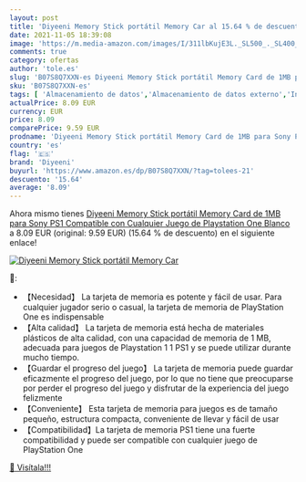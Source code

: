 ```yaml
---
layout: post
title: 'Diyeeni Memory Stick portátil Memory Car al 15.64 % de descuento'
date: 2021-11-05 18:39:08
image: 'https://m.media-amazon.com/images/I/311lbKujE3L._SL500_._SL400_.jpg'
comments: true
category: ofertas
author: 'tole.es'
slug: 'B07S8Q7XXN-es Diyeeni Memory Stick portátil Memory Card de 1MB para Sony...'
sku: 'B07S8Q7XXN-es'
tags: [ 'Almacenamiento de datos','Almacenamiento de datos externo','Informática','Tarjetas Memory Stick','Tarjetas de memoria','diyeeni','playstation', ]
actualPrice: 8.09 EUR
currency: EUR
price: 8.09
comparePrice: 9.59 EUR
prodname: 'Diyeeni Memory Stick portátil Memory Card de 1MB para Sony PS1 Compatible con Cualquier Juego de Playstation One Blanco'
country: 'es'
flag: '🇪🇸'
brand: 'Diyeeni'
buyurl: 'https://www.amazon.es/dp/B07S8Q7XXN/?tag=tolees-21'
descuento: '15.64'
average: '8.09'
---
```


Ahora mismo tienes [Diyeeni Memory Stick portátil Memory Card de 1MB para Sony PS1 Compatible con Cualquier Juego de Playstation One Blanco](https://www.amazon.es/dp/B07S8Q7XXN/?tag=tolees-21) a 8.09 EUR (original: 9.59 EUR) (15.64 %  de descuento) en el siguiente enlace!

[![Diyeeni Memory Stick portátil Memory Car](https://m.media-amazon.com/images/I/311lbKujE3L._SL500_._SL400_.jpg)](https://www.amazon.es/dp/B07S8Q7XXN/?tag=tolees-21)

🔎:

- 【Necesidad】 La tarjeta de memoria es potente y fácil de usar. Para cualquier jugador serio o casual, la tarjeta de memoria de PlayStation One es indispensable
- 【Alta calidad】 La tarjeta de memoria está hecha de materiales plásticos de alta calidad, con una capacidad de memoria de 1 MB, adecuada para juegos de Playstation 1 1 PS1 y se puede utilizar durante mucho tiempo.
- 【Guardar el progreso del juego】 La tarjeta de memoria puede guardar eficazmente el progreso del juego, por lo que no tiene que preocuparse por perder el progreso del juego y disfrutar de la experiencia del juego felizmente
- 【Conveniente】 Esta tarjeta de memoria para juegos es de tamaño pequeño, estructura compacta, conveniente de llevar y fácil de usar
- 【Compatibilidad】La tarjeta de memoria PS1 tiene una fuerte compatibilidad y puede ser compatible con cualquier juego de PlayStation One

[🛒 Visítala!!!](https://www.amazon.es/dp/B07S8Q7XXN/?tag=tolees-21)
